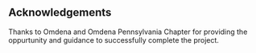 &nbsp;

&nbsp;

&nbsp;

&nbsp;


## Acknowledgements

Thanks to Omdena and Omdena Pennsylvania Chapter for providing the oppurtunity and guidance to successfully complete the project.



